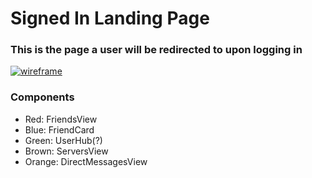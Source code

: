 # Signed In Landing Page
### This is the page a user will be redirected to upon logging in
[![wireframe](https://cdn.discordapp.com/attachments/1049836343137673328/1051629933526528020/image.png)](URL)
### Components
- Red: FriendsView
- Blue: FriendCard
- Green: UserHub(?)
- Brown: ServersView
- Orange: DirectMessagesView
